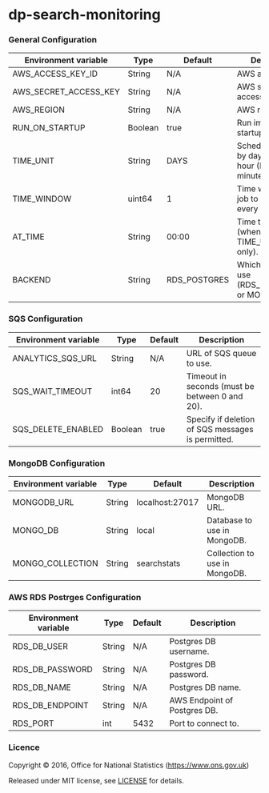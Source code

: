 dp-search-monitoring
==================

### General Configuration

| Environment variable  | Type    | Default          | Description
| --------------------  | ------- | ---------------- | ------------------------------------------------------------------
| AWS_ACCESS_KEY_ID     | String  | N/A              | AWS access key.
| AWS_SECRET_ACCESS_KEY | String  | N/A              | AWS secret access key.
| AWS_REGION            | String  | N/A              | AWS region to use.
| RUN_ON_STARTUP        | Boolean | true             | Run import on startup.
| TIME_UNIT             | String  | DAYS             | Schedule imports by day (DAYS), hour (HOURS) or minutes (MINS).
| TIME_WINDOW           | uint64  | 1                | Time window for job to run (i.e every 'x' DAYS).
| AT_TIME               | String  | 00:00            | Time to run job (when using TIME_UNIT='DAYS' only).
| BACKEND               | String  | RDS_POSTGRES     | Which backend to use (RDS_POSTGRES or MONGO).

### SQS Configuration

| Environment variable  | Type    | Default          | Description
| --------------------  | ------- | ---------------- | ------------------------------------------------------------------
| ANALYTICS_SQS_URL     | String  | N/A              | URL of SQS queue to use.
| SQS_WAIT_TIMEOUT      | int64   | 20               | Timeout in seconds (must be between 0 and 20).
| SQS_DELETE_ENABLED    | Boolean | true             | Specify if deletion of SQS messages is permitted.

### MongoDB Configuration

| Environment variable  | Type    | Default          | Description
| --------------------  | ------- | ---------------- | ------------------------------------------------------------------
| MONGODB_URL           | String  | localhost:27017  | MongoDB URL.
| MONGO_DB              | String  | local            | Database to use in MongoDB.
| MONGO_COLLECTION      | String  | searchstats      | Collection to use in MongoDB.

### AWS RDS Postrges Configuration

| Environment variable  | Type    | Default          | Description
| --------------------  | ------- | ---------------- | ------------------------------------------------------------------
| RDS_DB_USER           | String  | N/A              | Postgres DB username.
| RDS_DB_PASSWORD       | String  | N/A              | Postgres DB password.
| RDS_DB_NAME           | String  | N/A              | Postgres DB name.
| RDS_DB_ENDPOINT       | String  | N/A              | AWS Endpoint of Postgres DB.
| RDS_PORT              | int     | 5432             | Port to connect to.

### Licence

Copyright ©‎ 2016, Office for National Statistics (https://www.ons.gov.uk)

Released under MIT license, see [LICENSE](LICENSE.md) for details.
